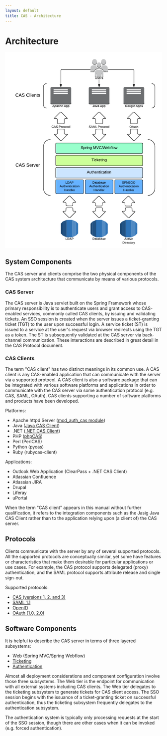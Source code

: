 ```yaml
---
layout: default
title: CAS - Architecture
---
```


# Architecture

![CAS Architecture Diagram](../images/cas_architecture.png "CAS Architecture Diagram")

## System Components
The CAS server and clients comprise the two physical components of the CAS system architecture that communicate
by means of various protocols.


### CAS Server
The CAS server is Java servlet built on the Spring Framework whose primary responsibility is to authenticate users
and grant access to CAS-enabled services, commonly called CAS clients, by issuing and validating tickets.
An SSO session is created when the server issues a ticket-granting ticket (TGT) to the user upon successful login.
A service ticket (ST) is issued to a service at the user's request via browser redirects using the TGT as a token.
The ST is subsequently validated at the CAS server via back-channel communication.
These interactions are described in great detail in the CAS Protocol document.


### CAS Clients
The term "CAS client" has two distinct meanings in its common use. A CAS client is any CAS-enabled application that
can communicate with the server via a supported protocol. A CAS client is also a software package that can be
integrated with various software platforms and applications in order to communicate with the CAS server via some
authentication protocol (e.g. CAS, SAML, OAuth). CAS clients supporting a number of software platforms and products
have been developed.

Platforms:

* Apache httpd Server ([mod_auth_cas module](https://wiki.jasig.org/display/CASC/mod_auth_cas))
* Java ([Java CAS Client](https://wiki.jasig.org/display/CASC/CAS+Client+for+Java+3.1))
* .NET ([.NET CAS Client](https://wiki.jasig.org/display/CASC/.Net+Cas+Client))
* PHP ([phpCAS](https://wiki.jasig.org/display/CASC/phpCAS))
* Perl (PerlCAS)
* Python (pycas)
* Ruby (rubycas-client)

Applications:

* Outlook Web Application (ClearPass + .NET CAS Client)
* Atlassian Confluence
* Atlassian JIRA
* Drupal
* Liferay
* uPortal

When the term "CAS client" appears in this manual without further qualification, it refers to the integration
components such as the Jasig Java CAS Client rather than to the application relying upon (a client of) the CAS server.


## Protocols
Clients communicate with the server by any of several supported protocols.  All the supported protocols are
conceptually similar, yet some have features or characteristics that make them desirable for particular applications or use cases. For example, the CAS protocol supports delegated (proxy) authentication, and the SAML protocol supports attribute release and single sign-out.

Supported protocols:

* [CAS (versions 1, 2, and 3)](../protocol/CAS-Protocol.html)
* [SAML 1.1](../protocol/SAML-Protocol.html)
* [OpenID](../protocol/OpenID-Protocol.html)
* [OAuth (1.0, 2.0)](../protocol/OAuth-Protocol.html)


## Software Components
It is helpful to describe the CAS server in terms of three layered subsystems:

* Web (Spring MVC/Spring Webflow)
* [Ticketing](../installation/Configuring-Ticketing-Components.html)
* [Authentication](../installation/Configuring-Authentication-Components.html)

Almost all deployment considerations and component configuration involve those three subsystems. The Web tier is the endpoint for communication with all external systems including CAS clients. The Web tier delegates to the ticketing subsystem to generate tickets for CAS client access. The SSO session begins with the issuance of a ticket-granting ticket on successful authentication, thus the ticketing subsystem frequently delegates to the authentication subsystem.

The authentication system is typically only processing requests at the start of the SSO session, though there are other cases when it can be invoked (e.g. forced authentication).

